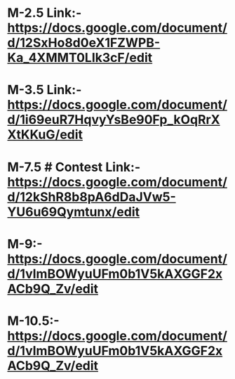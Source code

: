 # M-2.5 Link:- https://docs.google.com/document/d/12SxHo8d0eX1FZWPB-Ka_4XMMT0LIk3cF/edit

# M-3.5 Link:- https://docs.google.com/document/d/1i69euR7HqvyYsBe90Fp_kOqRrXXtKKuG/edit

# M-7.5 # Contest Link:- https://docs.google.com/document/d/12kShR8b8pA6dDaJVw5-YU6u69Qymtunx/edit

# M-9:- https://docs.google.com/document/d/1vImBOWyuUFm0b1V5kAXGGF2xACb9Q_Zv/edit

# M-10.5:- https://docs.google.com/document/d/1vImBOWyuUFm0b1V5kAXGGF2xACb9Q_Zv/edit